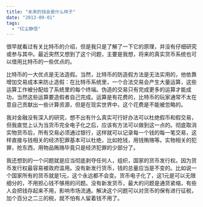 ```yaml
---
title: "未来的钱会是什么样子"
date: "2013-09-01"
tags: 
  - "红尘静悟"
---
```


很早就看过有关比特币的介绍，但是我只是了解了一下它的原理，并没有仔细研究或参与其中。最近突然又想到了这个问题，主要是我想，将来的真实货币系统也可以借用比特币的一些优点的。

比特币的一大优点是无法造假。当然，比特币的防造假方法是无法实用的，他依靠增加交易成本来防止造假：在比特币系统里，一个合法交易会产生大量运算，这些运算工作被分配给了系统里的每个终端。伪造的交易只有完成更多的运算才能成功，当然这些运算要造假者自己完成。运算是有花费的，比特币的玩家通常不太在意自己贡献出一些计算资源，但是在现实世界中，这个花费是不能被忽略的。

我对金融没有深入的研究，想不出有什么真实可行好办法可以杜绝假币和假交易，但我直觉上认为当货币完全电子化之后，应该有方法可以做到这一点的。彻底取消实物货币后，所有交易必须通过银行，这样就可以记录每一个钱的每一笔交易，这样直接与钱相关的经济犯罪基本可以杜绝，比如抢钱，用钱贿赂等。实物相关的犯罪，抢东西，用物品贿赂毕竟只是经济犯罪的少部分了。

我还想到的一个问题就是应当彻底剥夺任何人，组织，国家的货币发行权。因为货币发行权最容易被政府滥用。没有新发行货币，钱的总量应当是不变的。比如说一个国家所有的货币就是1元，这个永远都不会变。货币电子化了，这1元是可以无限细分的，不用担心钱不够用的问题。没有新发货币，最大的问题是通货紧缩，有些人会把钱存起来不用，影响市场流通。解决这个问题可以对货币的保有进行征税，加个百分之二三的税，就不怕有人留着钱不用了。
